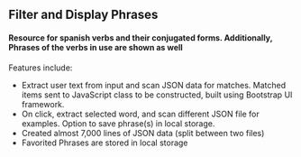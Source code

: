 ## Filter and Display Phrases
#### Resource for spanish verbs and their conjugated forms. Additionally, Phrases of the verbs in use are shown as well


Features include:
- Extract user text from input and scan JSON data for matches. Matched items sent to JavaScript class to be constructed, built using Bootstrap UI framework.
- On click, extract selected word, and scan different JSON file for examples. Option to save phrase(s) in local storage.
- Created almost 7,000 lines of JSON data (split between two files)
- Favorited Phrases are stored in local storage
